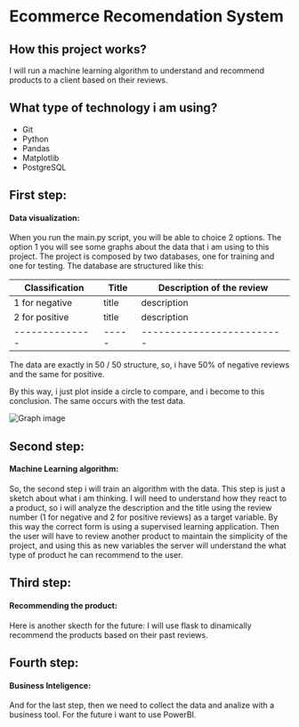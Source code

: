# Ecommerce Recomendation System
## How this project works?

I will run a machine learning algorithm to understand and recommend products to a client based on their reviews.

## What type of technology i am using?

- Git
- Python
- Pandas
- Matplotlib
- PostgreSQL

## First step:
#### Data visualization:

When you run the main.py script, you will be able to choice 2 options.
The option 1 you will see some graphs about the data that i am using to this project.
The project is composed by two databases, one for training and one for testing.
The database are structured like this:

| Classification | Title | Description of the review |
| -------------- | ----- | ------------------------- |
| 1 for negative | title | description               |
| 2 for positive | title | description               |
| -------------- | ----- | ------------------------- |

The data are exactly in 50 / 50 structure, so, i have 50% of negative reviews and the same for positive.

By this way, i just plot inside a circle to compare, and i become to this conclusion. The same occurs with the test data.

<img src="https://i.imgur.com/EyQwT0S.png" alt="Graph image" />

## Second step:
#### Machine Learning algorithm:

So, the second step i will train an algorithm with the data. This step is just a sketch about what i am thinking.
I will need to understand how they react to a product, so i will analyze the description and the title using the review number
(1 for negative and 2 for positive reviews) as a target variable. By this way the correct form is using a supervised learning application.
Then the user will have to review another product to maintain the simplicity of the project, and using this as new variables the server will understand the what type of product he can recommend to the user.

## Third step:

#### Recommending the product:

Here is another skecth for the future:
I will use flask to dinamically recommend the products based on their past reviews.

## Fourth step:

#### Business Inteligence:

And for the last step, then we need to collect the data and analize with a business tool. For the future i want to use PowerBI.